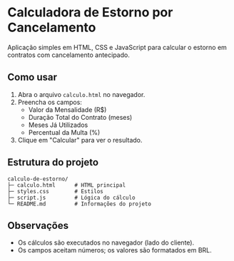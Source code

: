 # Calculadora de Estorno por Cancelamento

Aplicação simples em HTML, CSS e JavaScript para calcular o estorno em contratos com cancelamento antecipado.

## Como usar

1. Abra o arquivo `calculo.html` no navegador.
2. Preencha os campos:
   - Valor da Mensalidade (R$)
   - Duração Total do Contrato (meses)
   - Meses Já Utilizados
   - Percentual da Multa (%)
3. Clique em "Calcular" para ver o resultado.

## Estrutura do projeto

```
calculo-de-estorno/
├─ calculo.html      # HTML principal
├─ styles.css        # Estilos
├─ script.js         # Lógica do cálculo
└─ README.md         # Informações do projeto
```

## Observações

- Os cálculos são executados no navegador (lado do cliente).
- Os campos aceitam números; os valores são formatados em BRL.
